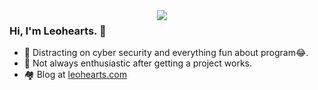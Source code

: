 
<a href="https://github.com/leohearts?tab=repositories" style="width:50%;display:block" >
  <img align=right style="display:block" src="https://github-readme-stats.vercel.app/api?username=leohearts&show_icons=true&theme=calm" />
</a>

### Hi, I'm Leohearts. 👋


- 🔐 Distracting on cyber security and everything fun about program😂.
- 🤔 Not always enthusiastic after getting a project works.
- 🏘 Blog at [leohearts.com](https://leohearts.com)
